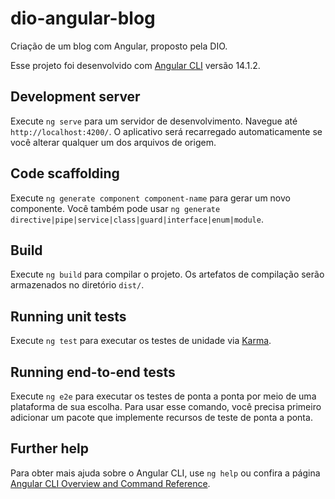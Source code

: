 # dio-angular-blog
Criação de um blog com Angular, proposto pela DIO.


Esse projeto foi desenvolvido com [Angular CLI](https://github.com/angular/angular-cli) versão 14.1.2.

## Development server
Execute `ng serve` para um servidor de desenvolvimento. Navegue até `http://localhost:4200/`. O aplicativo será recarregado automaticamente se você alterar qualquer um dos arquivos de origem.

## Code scaffolding
Execute `ng generate component component-name` para gerar um novo componente. Você também pode usar `ng generate directive|pipe|service|class|guard|interface|enum|module`.

## Build
Execute `ng build` para compilar o projeto. Os artefatos de compilação serão armazenados no diretório `dist/`.

## Running unit tests
Execute `ng test` para executar os testes de unidade via [Karma](https://karma-runner.github.io).

## Running end-to-end tests
Execute `ng e2e` para executar os testes de ponta a ponta por meio de uma plataforma de sua escolha. Para usar esse comando, você precisa primeiro adicionar um pacote que implemente recursos de teste de ponta a ponta.

## Further help
Para obter mais ajuda sobre o Angular CLI, use `ng help` ou confira a página [Angular CLI Overview and Command Reference](https://angular.io/cli).
